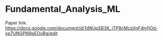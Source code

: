 # Fundamental_Analysis_ML
Paper link:
https://docs.google.com/document/d/1dWJpSB3K_jTP8cMcsVnF4lyfjOd-xp7UNGPN9pEOvBg/edit
